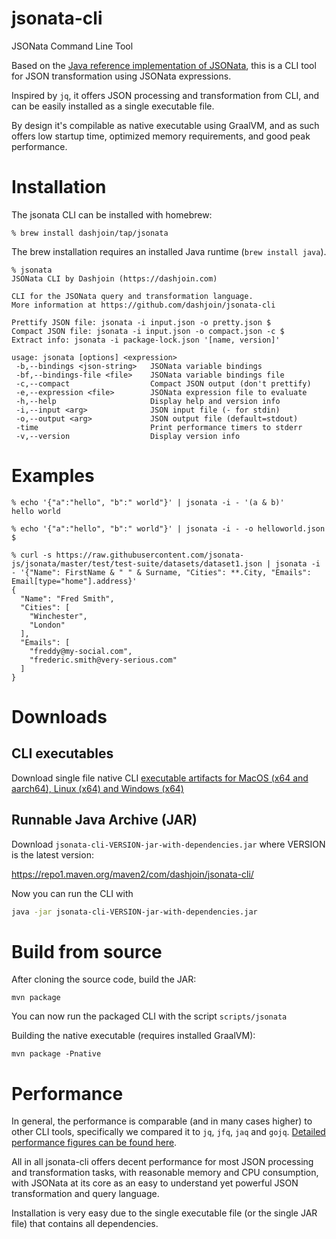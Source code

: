 # jsonata-cli
JSONata Command Line Tool

Based on the [Java reference implementation of JSONata](https://github.com/dashjoin/jsonata-java), this is a CLI tool for JSON transformation using JSONata expressions.

Inspired by ```jq```, it offers JSON processing and transformation from CLI, and can be easily installed as a single executable file.

By design it's compilable as native executable using GraalVM, and as such offers low startup time, optimized memory requirements, and good peak performance.

# Installation

The jsonata CLI can be installed with homebrew:
```
% brew install dashjoin/tap/jsonata
```
The brew installation requires an installed Java runtime (`brew install java`).

```
% jsonata
JSONata CLI by Dashjoin (https://dashjoin.com)

CLI for the JSONata query and transformation language.
More information at https://github.com/dashjoin/jsonata-cli

Prettify JSON file: jsonata -i input.json -o pretty.json $
Compact JSON file: jsonata -i input.json -o compact.json -c $
Extract info: jsonata -i package-lock.json '[name, version]'

usage: jsonata [options] <expression>
 -b,--bindings <json-string>   JSONata variable bindings
 -bf,--bindings-file <file>    JSONata variable bindings file
 -c,--compact                  Compact JSON output (don't prettify)
 -e,--expression <file>        JSONata expression file to evaluate
 -h,--help                     Display help and version info
 -i,--input <arg>              JSON input file (- for stdin)
 -o,--output <arg>             JSON output file (default=stdout)
 -time                         Print performance timers to stderr
 -v,--version                  Display version info
```

# Examples
```
% echo '{"a":"hello", "b":" world"}' | jsonata -i - '(a & b)'
hello world

% echo '{"a":"hello", "b":" world"}' | jsonata -i - -o helloworld.json $

% curl -s https://raw.githubusercontent.com/jsonata-js/jsonata/master/test/test-suite/datasets/dataset1.json | jsonata -i - '{"Name": FirstName & " " & Surname, "Cities": **.City, "Emails": Email[type="home"].address}'
{
  "Name": "Fred Smith",
  "Cities": [
    "Winchester",
    "London"
  ],
  "Emails": [
    "freddy@my-social.com",
    "frederic.smith@very-serious.com"
  ]
}
```

# Downloads

## CLI executables

Download single file native CLI [executable artifacts for MacOS (x64 and aarch64),
Linux (x64) and Windows (x64)](https://github.com/dashjoin/jsonata-cli/releases/)

## Runnable Java Archive (JAR)

Download ```jsonata-cli-VERSION-jar-with-dependencies.jar``` where VERSION is the latest version:

https://repo1.maven.org/maven2/com/dashjoin/jsonata-cli/

Now you can run the CLI with
```sh
java -jar jsonata-cli-VERSION-jar-with-dependencies.jar
```

# Build from source

After cloning the source code, build the JAR:
```
mvn package
```

You can now run the packaged CLI with the script `scripts/jsonata`

Building the native executable (requires installed GraalVM):
```
mvn package -Pnative
```

# Performance

In general, the performance is comparable (and in many cases higher) to other CLI tools,
specifically we compared it to ```jq```, ```jfq```, ```jaq``` and ```gojq```.
[Detailed performance figures can be found here](performance.md).

All in all jsonata-cli offers decent performance for most JSON processing and transformation tasks,
with reasonable memory and CPU consumption, with JSONata at its core as an easy to understand yet powerful JSON transformation and query language.

Installation is very easy due to the single executable file (or the single JAR file) that contains all dependencies.

